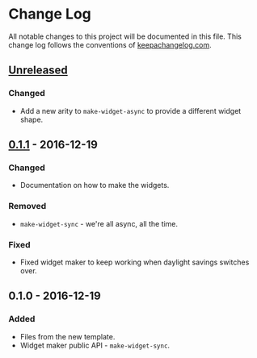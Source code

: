 # Change Log
All notable changes to this project will be documented in this file. This change log follows the conventions of [keepachangelog.com](http://keepachangelog.com/).

## [Unreleased]
### Changed
- Add a new arity to `make-widget-async` to provide a different widget shape.

## [0.1.1] - 2016-12-19
### Changed
- Documentation on how to make the widgets.

### Removed
- `make-widget-sync` - we're all async, all the time.

### Fixed
- Fixed widget maker to keep working when daylight savings switches over.

## 0.1.0 - 2016-12-19
### Added
- Files from the new template.
- Widget maker public API - `make-widget-sync`.

[Unreleased]: https://github.com/your-name/compojure-api-playground/compare/0.1.1...HEAD
[0.1.1]: https://github.com/your-name/compojure-api-playground/compare/0.1.0...0.1.1
